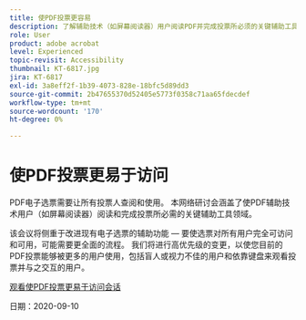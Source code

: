 ```yaml
---
title: 使PDF投票更容易
description: 了解辅助技术（如屏幕阅读器）用户阅读PDF并完成投票所必须的关键辅助工具领域
role: User
product: adobe acrobat
level: Experienced
topic-revisit: Accessibility
thumbnail: KT-6817.jpg
jira: KT-6817
exl-id: 3a8eff2f-1b39-4073-828e-18bfc5d89dd3
source-git-commit: 2b47655370d52405e5773f0358c71aa65fdecdef
workflow-type: tm+mt
source-wordcount: '170'
ht-degree: 0%

---
```


# 使PDF投票更易于访问

PDF电子选票需要让所有投票人查阅和使用。 本网络研讨会涵盖了使PDF辅助技术用户（如屏幕阅读器）阅读和完成投票所必需的关键辅助工具领域。

该会议将侧重于改进现有电子选票的辅助功能 — 要使选票对所有用户完全可访问和可用，可能需要更全面的流程。 我们将进行高优先级的变更，以使您目前的PDF投票能够被更多的用户使用，包括盲人或视力不佳的用户和依靠键盘来观看投票并与之交互的用户。

[观看使PDF投票更易于访问会话](https://event.on24.com/wcc/r/2620020/599427B9BC7DA6BB34A4D46EB0EB1F63)

日期：2020-09-10